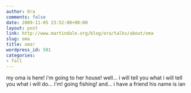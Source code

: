 ```yaml
---
author: Ora
comments: false
date: 2009-11-05 23:52:00+00:00
layout: post
link: http://www.martindale.org/blog/ora/talks/about/oma
slug: oma
title: oma!
wordpress_id: 501
categories:
- fall
---
```


my oma is here! i'm going to her house! well... i will tell you what i will tell you what i will do...  i'm! going fishing! and... i have a friend his name is ian
